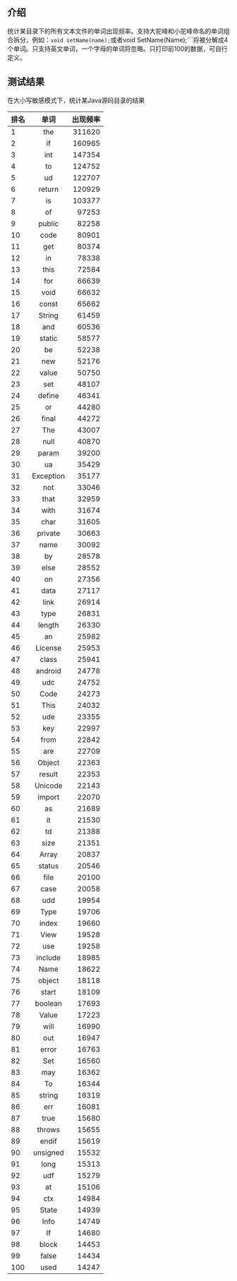 ## 介绍

统计某目录下的所有文本文件的单词出现频率。支持大驼峰和小驼峰命名的单词组合拆分，例如：```void setName(name);```或者void SetName(Name);```将被分解成4个单词。只支持英文单词，一个字母的单词将忽略。只打印前100的数据，可自行定义。

## 测试结果

在大小写敏感模式下，统计某Java源码目录的结果

| 排名 | 单词 | 出现频率 |
| ------------- |:-------------:| --------:|
| 1 | the | 311620 |
| 2 | if | 160965 |
| 3 | int | 147354 |
| 4 | to | 124752 |
| 5 | ud | 122707 |
| 6 | return | 120929 |
| 7 | is | 103377 |
| 8 | of | 97253 |
| 9 | public | 82258 |
| 10 | code | 80901 |
| 11 | get | 80374 |
| 12 | in | 78338 |
| 13 | this | 72584 |
| 14 | for | 66639 |
| 15 | void | 66632 |
| 16 | const | 65662 |
| 17 | String | 61459 |
| 18 | and | 60536 |
| 19 | static | 58577 |
| 20 | be | 52238 |
| 21 | new | 52176 |
| 22 | value | 50750 |
| 23 | set | 48107 |
| 24 | define | 46341 |
| 25 | or | 44280 |
| 26 | final | 44272 |
| 27 | The | 43007 |
| 28 | null | 40870 |
| 29 | param | 39200 |
| 30 | ua | 35429 |
| 31 | Exception | 35177 |
| 32 | not | 33046 |
| 33 | that | 32959 |
| 34 | with | 31674 |
| 35 | char | 31605 |
| 36 | private | 30663 |
| 37 | name | 30092 |
| 38 | by | 28578 |
| 39 | else | 28552 |
| 40 | on | 27356 |
| 41 | data | 27117 |
| 42 | link | 26914 |
| 43 | type | 26831 |
| 44 | length | 26330 |
| 45 | an | 25982 |
| 46 | License | 25953 |
| 47 | class | 25941 |
| 48 | android | 24778 |
| 49 | udc | 24752 |
| 50 | Code | 24273 |
| 51 | This | 24032 |
| 52 | ude | 23355 |
| 53 | key | 22997 |
| 54 | from | 22842 |
| 55 | are | 22709 |
| 56 | Object | 22363 |
| 57 | result | 22353 |
| 58 | Unicode | 22143 |
| 59 | import | 22070 |
| 60 | as | 21689 |
| 61 | it | 21530 |
| 62 | td | 21388 |
| 63 | size | 21351 |
| 64 | Array | 20837 |
| 65 | status | 20546 |
| 66 | file | 20100 |
| 67 | case | 20058 |
| 68 | udd | 19954 |
| 69 | Type | 19706 |
| 70 | index | 19660 |
| 71 | View | 19528 |
| 72 | use | 19258 |
| 73 | include | 18985 |
| 74 | Name | 18622 |
| 75 | object | 18118 |
| 76 | start | 18109 |
| 77 | boolean | 17693 |
| 78 | Value | 17223 |
| 79 | will | 16990 |
| 80 | out | 16947 |
| 81 | error | 16763 |
| 82 | Set | 16560 |
| 83 | may | 16362 |
| 84 | To | 16344 |
| 85 | string | 16319 |
| 86 | err | 16081 |
| 87 | true | 15680 |
| 88 | throws | 15655 |
| 89 | endif | 15619 |
| 90 | unsigned | 15532 |
| 91 | long | 15313 |
| 92 | udf | 15279 |
| 93 | at | 15106 |
| 94 | ctx | 14984 |
| 95 | State | 14939 |
| 96 | Info | 14749 |
| 97 | If | 14680 |
| 98 | block | 14453 |
| 99 | false | 14434 |
| 100 | used | 14247 |
